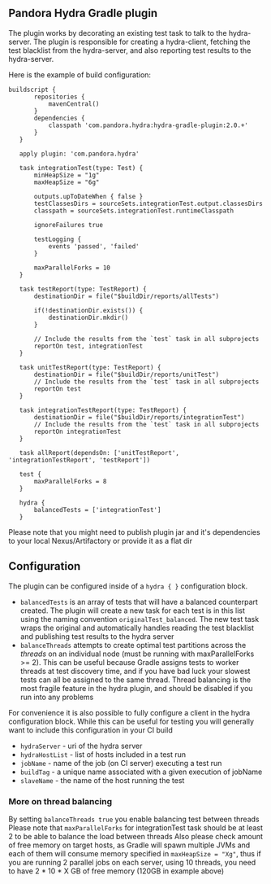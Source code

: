 ## Pandora Hydra Gradle plugin ##

The plugin works by decorating an existing test task to talk to the hydra-server.
The plugin is responsible for creating a hydra-client, fetching the test blacklist from the hydra-server, and also reporting test results
to the hydra-server. 

Here is the example of build configuration: 
```
buildscript {
       repositories {
           mavenCentral()
       }
       dependencies {
           classpath 'com.pandora.hydra:hydra-gradle-plugin:2.0.+'
       }
   }
   
   apply plugin: 'com.pandora.hydra'
   
   task integrationTest(type: Test) {
       minHeapSize = "1g"
       maxHeapSize = "6g"
   
       outputs.upToDateWhen { false }
       testClassesDirs = sourceSets.integrationTest.output.classesDirs
       classpath = sourceSets.integrationTest.runtimeClasspath
   
       ignoreFailures true
   
       testLogging {
           events 'passed', 'failed'
       }
   
       maxParallelForks = 10
   }
   
   task testReport(type: TestReport) {
       destinationDir = file("$buildDir/reports/allTests")
   
       if(!destinationDir.exists()) {
           destinationDir.mkdir()
       }
   
       // Include the results from the `test` task in all subprojects
       reportOn test, integrationTest
   }
   
   task unitTestReport(type: TestReport) {
       destinationDir = file("$buildDir/reports/unitTest")
       // Include the results from the `test` task in all subprojects
       reportOn test
   }
   
   task integrationTestReport(type: TestReport) {
       destinationDir = file("$buildDir/reports/integrationTest")
       // Include the results from the `test` task in all subprojects
       reportOn integrationTest
   }
   
   task allReport(dependsOn: ['unitTestReport', 'integrationTestReport', 'testReport'])
   
   test {
       maxParallelForks = 8
   }
   
   hydra {
       balancedTests = ['integrationTest']
   }
```
Please note that you might need to publish plugin jar and it's dependencies to your local Nexus/Artifactory or provide it as a flat dir


## Configuration

The plugin can be configured inside of a `hydra { }` configuration block.

+ `balancedTests` is an array of tests that will have a balanced counterpart created. The plugin will create a new task for 
each test is in this list using the naming convention `originalTest_balanced`. The new test task wraps the original and automatically
handles reading the test blacklist and publishing test results to the hydra server
+ `balanceThreads` attempts to create optimal test partitions across the _threads_ on an individual node (must be running with maxParallelForks >= 2).
This can be useful because Gradle assigns tests to worker threads at test discovery time, and if you have bad luck your slowest tests
can all be assigned to the same thread. Thread balancing is the most fragile feature in the hydra plugin, and should be disabled if you run
into any problems

For convenience it is also possible to fully configure a client in the hydra configuration block. While this can be useful for testing
you will generally want to include this configuration in your CI build

+ `hydraServer` - uri of the hydra server
+ `hydraHostList` - list of hosts included in a test run
+ `jobName` - name of the job (on CI server) executing a test run
+ `buildTag` - a unique name associated with a given execution of jobName
+ `slaveName` - the name of the host running the test

### More on thread balancing 

By setting `balanceThreads true` you enable balancing test between threads
Please note that `maxParallelForks` for integrationTest task should be at least 2 to be able to balance the load between threads
Also please check amount of free memory on target hosts, as Gradle will spawn multiple JVMs and each of them will consume
memory specified in `maxHeapSize = "Xg"`, thus if you are running 2 parallel jobs on each server, using 10 threads,
you need to have 2 * 10 * X GB of free memory (120GB in example above)



